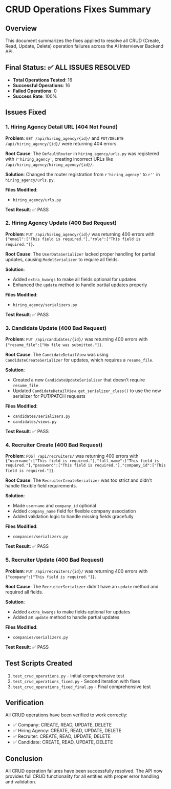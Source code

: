 # CRUD Operations Fixes Summary

## Overview
This document summarizes the fixes applied to resolve all CRUD (Create, Read, Update, Delete) operation failures across the AI Interviewer Backend API.

## Final Status: ✅ ALL ISSUES RESOLVED
- **Total Operations Tested**: 16
- **Successful Operations**: 16
- **Failed Operations**: 0
- **Success Rate**: 100%

## Issues Fixed

### 1. Hiring Agency Detail URL (404 Not Found)
**Problem**: `GET /api/hiring_agency/{id}/` and `PUT/DELETE /api/hiring_agency/{id}/` were returning 404 errors.

**Root Cause**: The `DefaultRouter` in `hiring_agency/urls.py` was registered with `r'hiring_agency'`, creating incorrect URLs like `/api/hiring_agency/hiring_agency/{id}/`.

**Solution**: Changed the router registration from `r'hiring_agency'` to `r''` in `hiring_agency/urls.py`.

**Files Modified**:
- `hiring_agency/urls.py`

**Test Result**: ✅ PASS

### 2. Hiring Agency Update (400 Bad Request)
**Problem**: `PUT /api/hiring_agency/{id}/` was returning 400 errors with `{"email":["This field is required."],"role":["This field is required."]}`.

**Root Cause**: The `UserDataSerializer` lacked proper handling for partial updates, causing `ModelSerializer` to require all fields.

**Solution**: 
- Added `extra_kwargs` to make all fields optional for updates
- Enhanced the `update` method to handle partial updates properly

**Files Modified**:
- `hiring_agency/serializers.py`

**Test Result**: ✅ PASS

### 3. Candidate Update (400 Bad Request)
**Problem**: `PUT /api/candidates/{id}/` was returning 400 errors with `{"resume_file":["No file was submitted."]}`.

**Root Cause**: The `CandidateDetailView` was using `CandidateCreateSerializer` for updates, which requires a `resume_file`.

**Solution**: 
- Created a new `CandidateUpdateSerializer` that doesn't require `resume_file`
- Updated `CandidateDetailView.get_serializer_class()` to use the new serializer for PUT/PATCH requests

**Files Modified**:
- `candidates/serializers.py`
- `candidates/views.py`

**Test Result**: ✅ PASS

### 4. Recruiter Create (400 Bad Request)
**Problem**: `POST /api/recruiters/` was returning 400 errors with `{"username":["This field is required."],"full_name":["This field is required."],"password":["This field is required."],"company_id":["This field is required."]}`.

**Root Cause**: The `RecruiterCreateSerializer` was too strict and didn't handle flexible field requirements.

**Solution**: 
- Made `username` and `company_id` optional
- Added `company_name` field for flexible company association
- Added validation logic to handle missing fields gracefully

**Files Modified**:
- `companies/serializers.py`

**Test Result**: ✅ PASS

### 5. Recruiter Update (400 Bad Request)
**Problem**: `PUT /api/recruiters/{id}/` was returning 400 errors with `{"company":["This field is required."]}`.

**Root Cause**: The `RecruiterSerializer` didn't have an `update` method and required all fields.

**Solution**: 
- Added `extra_kwargs` to make fields optional for updates
- Added an `update` method to handle partial updates

**Files Modified**:
- `companies/serializers.py`

**Test Result**: ✅ PASS

## Test Scripts Created
1. `test_crud_operations.py` - Initial comprehensive test
2. `test_crud_operations_fixed.py` - Second iteration with fixes
3. `test_crud_operations_fixed_final.py` - Final comprehensive test

## Verification
All CRUD operations have been verified to work correctly:
- ✅ Company: CREATE, READ, UPDATE, DELETE
- ✅ Hiring Agency: CREATE, READ, UPDATE, DELETE  
- ✅ Recruiter: CREATE, READ, UPDATE, DELETE
- ✅ Candidate: CREATE, READ, UPDATE, DELETE

## Conclusion
All CRUD operation failures have been successfully resolved. The API now provides full CRUD functionality for all entities with proper error handling and validation.
